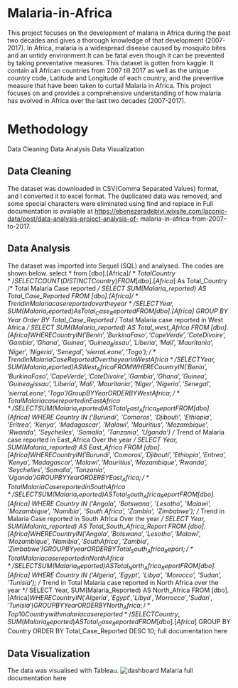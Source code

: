 # Malaria-in-Africa
This project focuses on the development of malaria in Africa during the past two decades and gives a thorough knowledge of that development (2007-2017).
In Africa, malaria is a widespread disease caused by mosquito bites and an untidy environment.It can be fatal even though it can be prevented by taking preventative measures. This dataset is gotten from kaggle. It contain all African countries from 2007 till 2017 as well as the unique country code, Latitude and Longitude of each country, and the preventive measure that have been taken to curtail Malaria in Africa. This project focuses on and provides a comprehensive understanding of how malaria has evolved in Africa over the last two decades (2007-2017).
 
 # Methodology 
 Data Cleaning 
 Data Analysis
 Data Visualization 
 
 ## Data Cleaning 
 The dataset was downloaded in CSV(Comma Separated Values) format, and I converted it to excel format. The duplicated data was removed, and some special characters  were eliminated using find and replace in Full documentation is available at https://ebenezeradebiyi.wixsite.com/laconic-data/post/data-analysis-project-analysis-of- malaria-in-africa-from-2007-to-2017. 
 
 ## Data Analysis
 The dataset was imported into Sequel (SQL) and analysed. The codes are shown below.
 select * from [dbo].[Africa$]
/*  Total Country */
SELECT COUNT(DISTINCT Country) FROM [dbo].[Africa$] As Total_Country
/* Total Malaria Case reported */
SELECT SUM(Malaria_reported) AS Total_Case_Reported FROM [dbo].[Africa$]
/* Trend in Malaria case reported over the year */
SELECT Year,SUM(Malaria_reported) As Total_Case_Reported FROM [dbo].[Africa$] GROUP BY Year Order BY Total_Case_Reported
/* Total Malaria case reported in West Africa */
SELECT  SUM(Malaria_reported) AS Total_west_Africa FROM [dbo].[Africa$] WHERE Country IN ('Benin',  'Burkina Faso',  'Cape Verde',  'Cote Di voire', 'Gambia',  'Ghana', 'Guinea', 'Guinea_Bissau', 'Liberia',  'Mali',  'Mauritania',  'Niger',  'Nigeria', 'Senegal',  'sierra Leone',  'Togo');
/*  Trend in Malaria Case Reported Over the year in West Africa */
SELECT Year, SUM(Malaria_reported) AS West_Africa FROM WHERE Country IN ('Benin',  'Burkina Faso',  'Cape Verde',  'Cote Di voire', 'Gambia',  'Ghana', 'Guinea', 'Guinea_Bissau', 'Liberia',  'Mali',  'Mauritania',  'Niger',  'Nigeria', 'Senegal',  'sierra Leone',  'Togo') Group BY Year ORDER BY West Africa;
/* Total Malaria case reported in East Africa */
SELECT SUM(Malaria_reported) AS Total_East_Africa_Report FROM [dbo].[Africa$] WHERE Country IN ('Burundi', 'Comoros', 'Djibouti', 'Ethiopia', 'Eritrea', 'Kenya', 'Madagascar',  'Malawi',  'Mauritius',  'Mozambique',  'Rwanda',  'Seychelles', 'Somalia',  'Tanzania',  'Uganda')
/* Trend of Malaria case reported in East_Africa Over the year */
SELECT Year, SUM(Malaria_reported) AS East_Africa FROM [dbo].[Africa$] WHERE Country IN ('Burundi', 'Comoros', 'Djibouti', 'Ethiopia', 'Eritrea', 'Kenya', 'Madagascar',  'Malawi',  'Mauritius',  'Mozambique',  'Rwanda',  'Seychelles', 'Somalia',  'Tanzania',  'Uganda') GROUP BY Year ORDER BY East_Africa;
/* Total Malaria Case reported in South Africa */
SELECT SUM(Malaria_reported) AS Total_South_Africa_Report FROM [dbo].[Africa$] WHERE Country IN ('Angola', 'Botswana', 'Lesotho', 'Malawi', 'Mozambique',  'Namibia',  'South Africa',  'Zambia',  'Zimbabwe');
/* Trend in Malaria Case reported in South Africa Over the year */
SELECT Year, SUM(Malaria_reported) AS Total_South_Africa_Report FROM [dbo].[Africa$] WHERE Country IN ('Angola', 'Botswana', 'Lesotho', 'Malawi', 'Mozambique',  'Namibia',  'South Africa',  'Zambia',  'Zimbabwe') GROUP BY year ORDER BY Total_South_Africa_Report;
/* Total Malaria case reported in North Africa */
SELECT SUM(Malaria_Reported) AS Total_North_Africa_Report FROM [dbo].[Africa$] WHERE Country IN ('Algeria', 'Egypt', 'Libya',  'Morocco',  'Sudan',  'Tunisia');
/* Trend in Total Malaria case reported in North Africa over the year */
SELECT Year, SUM(Malaria_Reported) AS North_Africa FROM [dbo].[Africa$] WHERE Country IN  ('Algeria', 'Egypt', 'Libya', 'Morrocco',  'Sudan', 'Tunisia') GROUP BY Year ORDER BY North_Africa ;
/* Top 10 Country with malaria case reported */
SELECT Country, SUM(Malaria_Reported) AS Total_Case_Reported FROM [dbo].[Africa$] GROUP BY Country ORDER BY Total_Case_Reported DESC  10;
full documentation here 

## Data Visualization
The data was visualised with Tableau.
![dashboard Malaria](https://user-images.githubusercontent.com/102805397/187043805-d1bf8788-45ca-4276-85a3-69dedbc7d7db.PNG)
full documentation here 
